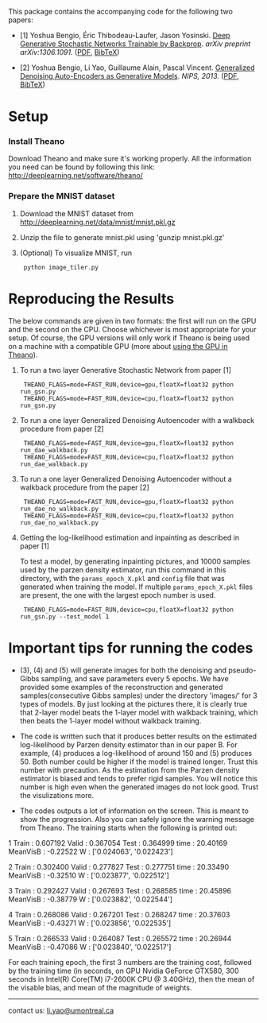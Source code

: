This package contains the accompanying code for the following two papers:

* \[1\] Yoshua Bengio, Éric Thibodeau-Laufer, Jason
  Yosinski. [Deep Generative Stochastic Networks Trainable by Backprop](http://arxiv.org/abs/1306.1091). _arXiv
  preprint arXiv:1306.1091._ ([PDF](http://arxiv.org/pdf/1306.1091v3),
  [BibTeX](https://raw.github.com/yosinski/GSN/master/doc/gsn.bib))

* \[2\] Yoshua Bengio, Li Yao, Guillaume Alain, Pascal
  Vincent. [Generalized Denoising Auto-Encoders as Generative Models](http://papers.nips.cc/paper/5023-generalized-denoising-auto-encoders-as-generative-models). _NIPS,
  2013._ ([PDF](http://media.nips.cc/nipsbooks/nipspapers/paper_files/nips26/491.pdf),
  [BibTeX](https://raw.github.com/yosinski/GSN/master/doc/dae.bib))



Setup
===============

### Install Theano

Download Theano and make sure it's working properly.  All the
information you need can be found by following this link:
http://deeplearning.net/software/theano/

### Prepare the MNIST dataset

1. Download the MNIST dataset from http://deeplearning.net/data/mnist/mnist.pkl.gz

2. Unzip the file to generate mnist.pkl using 'gunzip mnist.pkl.gz'

3. (Optional) To visualize MNIST, run

        python image_tiler.py



Reproducing the Results
===============

The below commands are given in two formats: the first will run on the
GPU and the second on the CPU. Choose whichever is most appropriate
for your setup.  Of course, the GPU versions will only work if Theano
is being used on a machine with a compatible GPU (more about
[using the GPU in Theano](http://deeplearning.net/software/theano/tutorial/using_gpu.html)).

1. To run a two layer Generative Stochastic Network from paper \[1\]

        THEANO_FLAGS=mode=FAST_RUN,device=gpu,floatX=float32 python run_gsn.py
        THEANO_FLAGS=mode=FAST_RUN,device=cpu,floatX=float32 python run_gsn.py

2. To run a one layer Generalized Denoising Autoencoder with a walkback procedure from paper \[2\]

        THEANO_FLAGS=mode=FAST_RUN,device=gpu,floatX=float32 python run_dae_walkback.py
        THEANO_FLAGS=mode=FAST_RUN,device=cpu,floatX=float32 python run_dae_walkback.py

3. To run a one layer Generalized Denoising Autoencoder without a walkback procedure from the paper \[2\]

        THEANO_FLAGS=mode=FAST_RUN,device=gpu,floatX=float32 python run_dae_no_walkback.py
        THEANO_FLAGS=mode=FAST_RUN,device=cpu,floatX=float32 python run_dae_no_walkback.py

4. Getting the log-likelihood estimation and inpainting as described in paper \[1\]

    To test a model, by generating inpainting pictures, and 10000
    samples used by the parzen density estimator, run this command in
    this directory, with the `params_epoch_X.pkl` and `config` file
    that was generated when training the model. If multiple
    `params_epoch_X.pkl` files are present, the one with the largest
    epoch number is used.

        THEANO_FLAGS=mode=FAST_RUN,device=cpu,floatX=float32 python run_gsn.py --test_model 1



Important tips for running the codes
=====================================

* (3), (4) and (5) will generate images for both the denoising and pseudo-Gibbs sampling, and save parameters every 5 epochs. We have provided some examples of the reconstruction and generated samples(consecutive Gibbs samples) under the directory 'images/' for 3 types of models. By just looking at the pictures there, it is clearly true that 2-layer model beats the 1-layer model with walkback training, which then beats the 1-layer model without walkback training.

* The code is written such that it produces better results on the estimated log-likelihood by Parzen density estimator than in our paper B. For example, (4) produces a log-likelihood of around 150 and (5) produces 50. Both number could be higher if the model is trained longer. Trust this number with precaution. As the estimation from the Parzen density estimator is biased and tends to prefer rigid samples. You will notice this number is high even when the generated images do not look good. Trust the visulizations more. 

* The codes outputs a lot of information on the screen. This is meant to show the progression. Also you can safely ignore the warning message from Theano. The training starts when the following is printed out:

1       Train :  0.607192       Valid :  0.367054       Test  :  0.364999       time :  20.40169 MeanVisB :  -0.22522 W :  ['0.024063', '0.022423']

2       Train :  0.302400       Valid :  0.277827       Test  :  0.277751       time :  20.33490 MeanVisB :  -0.32510 W :  ['0.023877', '0.022512']

3       Train :  0.292427       Valid :  0.267693       Test  :  0.268585       time :  20.45896 MeanVisB :  -0.38779 W :  ['0.023882', '0.022544']

4       Train :  0.268086       Valid :  0.267201       Test  :  0.268247       time :  20.37603 MeanVisB :  -0.43271 W :  ['0.023856', '0.022535']

5       Train :  0.266533       Valid :  0.264087       Test  :  0.265572       time :  20.26944 MeanVisB :  -0.47086 W :  ['0.023840', '0.022517']

For each training epoch, the first 3 numbers are the training cost, followed by the training time (in seconds, on GPU Nvidia GeForce GTX580, 300 seconds in Intel(R) Core(TM) i7-2600K CPU @ 3.40GHz), then the mean of the visable bias, and mean of the magnitude of weights. 


----------------
contact us: li.yao@umontreal.ca
